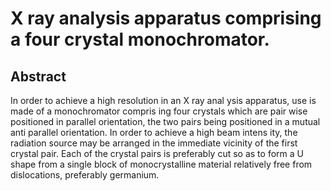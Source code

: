 # X ray analysis apparatus comprising a four crystal monochromator.

## Abstract
In order to achieve a high resolution in an X ray anal ysis apparatus, use is made of a monochromator compris ing four crystals which are pair wise positioned in parallel orientation, the two pairs being positioned in a mutual anti parallel orientation. In order to achieve a high beam intens ity, the radiation source may be arranged in the immediate vicinity of the first crystal pair. Each of the crystal pairs is preferably cut so as to form a U shape from a single block of monocrystalline material relatively free from dislocations, preferably germanium.